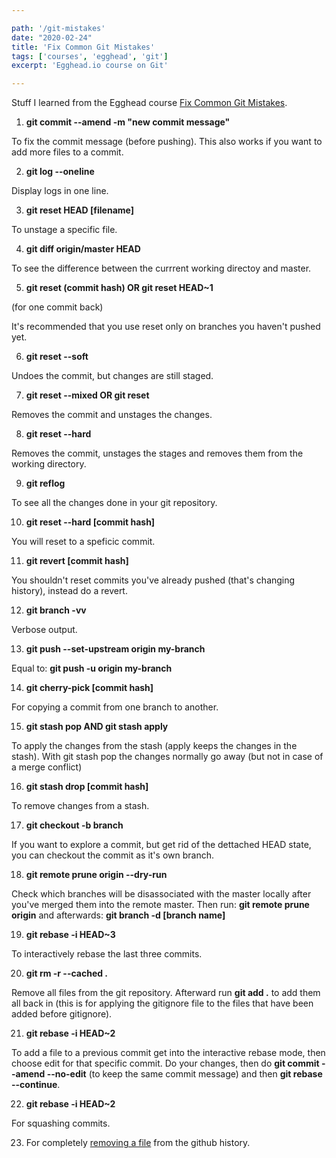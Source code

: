 ```yaml
---

path: '/git-mistakes'
date: "2020-02-24"
title: 'Fix Common Git Mistakes'
tags: ['courses', 'egghead', 'git']
excerpt: 'Egghead.io course on Git'

---
```


Stuff I learned from the Egghead course [Fix Common Git Mistakes](https://egghead.io/courses/fix-common-git-mistakes).

1. **git commit --amend -m "new commit message"**

To fix the commit message (before pushing).
This also works if you want to add more files to a commit.

2. **git log --oneline**

Display logs in one line.

3. **git reset HEAD [filename]**

To unstage a specific file.

4. **git diff origin/master HEAD**

To see the difference between the currrent working directoy and master.

5. **git reset (commit hash) OR git reset HEAD~1**

(for one commit back)

It's recommended that you use reset only on branches you haven't pushed yet.

6. **git reset --soft**

Undoes the commit, but changes are still staged.

7. **git reset --mixed OR git reset**

Removes the commit and unstages the changes.

8. **git reset --hard**

Removes the commit, unstages the stages and removes them from the working directory.

9. **git reflog**

To see all the changes done in your git repository.

10. **git reset --hard [commit hash]**

You will reset to a speficic commit.

11. **git revert [commit hash]**

You shouldn't reset commits you've already pushed (that's changing history), instead do a revert.

12. **git branch -vv**

Verbose output.

13. **git push --set-upstream origin my-branch**

Equal to: **git push -u origin my-branch**

14. **git cherry-pick [commit hash]**

For copying a commit from one branch to another.

15. **git stash pop AND git stash apply**

To apply the changes from the stash (apply keeps the changes in the stash). With git stash pop the changes normally go away (but not in case of a merge conflict)

16. **git stash drop [commit hash]**

To remove changes from a stash.

17. **git checkout -b branch**

If you want to explore a commit, but get rid of the dettached HEAD state, you can checkout the commit as it's own branch.

18. **git remote prune origin --dry-run**

Check which branches will be disassociated with the master locally after you've merged them into the remote master. Then run: **git remote prune origin** and afterwards: **git branch -d [branch name]**

19. **git rebase -i HEAD~3**

To interactively rebase the last three commits.

20. **git rm -r --cached .**

Remove all files from the git repository. Afterward run **git add .** to add them all back in (this is for applying the gitignore file to the files that have been added before gitignore).

21. **git rebase -i HEAD~2**

To add a file to a previous commit get into the interactive rebase mode, then choose edit for that specific commit. Do your changes, then do **git commit --amend --no-edit** (to keep the same commit message) and then **git rebase --continue**.

22. **git rebase -i HEAD~2**

For squashing commits.

23. For completely [removing a file](https://help.github.com/en/github/authenticating-to-github/removing-sensitive-data-from-a-repository) from the github history.
